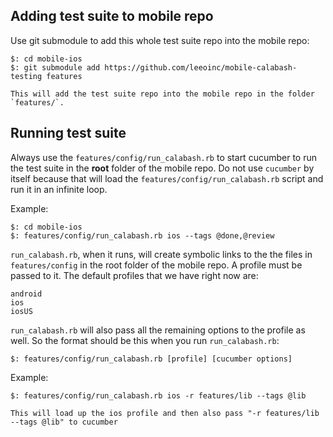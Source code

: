 Adding test suite to mobile repo
----------------------------------
Use git submodule to add this whole test suite repo into the mobile repo:

```
$: cd mobile-ios
$: git submodule add https://github.com/leeoinc/mobile-calabash-testing features

This will add the test suite repo into the mobile repo in the folder `features/`.
```

Running test suite
--------------------
Always use the `features/config/run_calabash.rb` to start cucumber to run the test suite in the **root** folder of the mobile repo. Do not use `cucumber` by itself because that will load the `features/config/run_calabash.rb` script and run it in an infinite loop.

Example:

```
$: cd mobile-ios
$: features/config/run_calabash.rb ios --tags @done,@review
```

`run_calabash.rb`, when it runs, will create symbolic links to the the files in `features/config` in the root folder of the mobile repo. A profile must be passed to it. The default profiles that we have right now are:

```
android
ios
iosUS
```

`run_calabash.rb` will also pass all the remaining options to the profile as well. So the format should be this when you run `run_calabash.rb`:

```
$: features/config/run_calabash.rb [profile] [cucumber options]
```

Example:

```
$: features/config/run_calabash.rb ios -r features/lib --tags @lib

This will load up the ios profile and then also pass "-r features/lib --tags @lib" to cucumber
```
